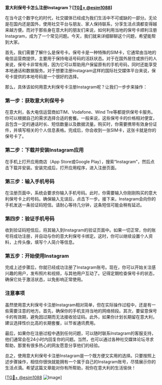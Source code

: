 **意大利保号卡怎么注册Instagram？[[TG💪+ @esim1088](https://t.me/s/esim1088)]**

在当今这个数字化的时代，社交媒体已经成为我们生活中不可或缺的一部分。无论是在国内还是国外，使用社交平台与朋友、家人保持联系，分享生活点滴都变得越来越方便。而对于那些身在意大利的朋友们来说，如何利用当地的保号卡顺利注册Instagram，成为了一个常见问题。今天，我们就来详细聊聊这个问题，希望能帮到大家。

首先，我们需要了解什么是保号卡。保号卡是一种特殊的SIM卡，它通常由当地的电信运营商提供，主要用于保持电话号码的活跃状态。对于在国外居住或旅行的人来说，保号卡非常有用，因为它可以帮助用户保留原有的手机号码，同时还能享受本地通话和数据服务。对于想要注册Instagram这样的国际社交媒体平台来说，保号卡提供的本地号码是一个很好的选择。

那么，具体该如何用意大利保号卡注册Instagram呢？让我们一步步来操作：

### 第一步：获取意大利保号卡

在意大利，各大电信运营商如TIM、Vodafone、Wind Tre等都提供保号卡服务。你可以根据自己的需求选择合适的套餐。一般来说，这些保号卡的价格相对便宜，且包含一定的通话时长、短信数量以及数据流量。购买时，你需要携带有效身份证件，并填写相关的个人信息表格。完成后，你会收到一张SIM卡，这张卡就是你的保号卡了。

### 第二步：下载并安装Instagram应用

在手机上打开应用商店（App Store或Google Play），搜索“Instagram”，然后点击下载并安装。安装完成后，打开应用程序，进入注册页面。

### 第三步：输入手机号码

在注册页面中，系统会要求你输入手机号码。此时，你需要输入你刚刚购买的意大利保号卡上的号码。确保输入无误后，点击下一步。接下来，Instagram会向你的手机发送一条验证码短信。请耐心等待几分钟，这条短信可能会稍有延迟。

### 第四步：验证手机号码

收到验证码短信后，将其输入到Instagram的验证页面中。如果一切正常，你的账号将成功注册，并自动与你的意大利保号卡绑定。这时，你可以继续设置个人资料，上传头像，填写个人简介等信息。

### 第五步：开始使用Instagram

完成上述步骤后，你就已经成功注册了Instagram账号。现在，你可以开始关注感兴趣的用户，发布照片和视频，与其他用户互动了。记得定期检查保号卡的状态，确保它处于激活状态，以免影响正常使用。

### 注意事项

虽然使用意大利保号卡注册Instagram相对简单，但在实际操作过程中，还是有一些需要注意的地方。首先，确保你的手机支持当地的网络频段。其次，要留意保号卡的有效期，避免因过期而无法接收验证码。此外，如果你计划长期留在意大利，建议选择性价比高的长期套餐，以节省通讯费用。

最后，如果你在注册过程中遇到任何问题，可以随时联系Instagram的客服支持，他们通常会在24小时内回复你的问题。当然，也可以通过各种社交媒体论坛寻求帮助，那里有很多热心的网友愿意分享他们的经验。

总之，使用意大利保号卡注册Instagram是一个既方便又实用的选择。只要按照上述步骤操作，相信你很快就能拥有一个属于自己的Instagram账号，尽情展示你的生活点滴。希望这篇文章能对你有所帮助，祝你在意大利的生活愉快！

[[TG💪+ @esim1088](https://t.me/s/esim1088) ![Image](https://i.postimg.cc/4NQfJmqS/Snipaste-2025-05-13-00-14-12.png)]